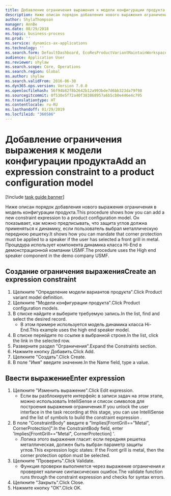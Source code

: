 ```yaml
---
title: Добавление ограничения выражения к модели конфигурации продукта
description: Ниже описан порядок добавления нового выражения ограничения в модель конфигурации продукта.
author: ShylaThompson
manager: AnnBe
ms.date: 08/29/2018
ms.topic: business-process
ms.prod: ''
ms.service: dynamics-ax-applications
ms.technology: ''
ms.search.form: DefaultDashboard, EcoResProductVariantMaintainWorkspace, PCProductConfigurationModelListPage, PCProductConfigurationModelDetails, SysClientPolymorphicCreateSelector, PCConstraintEditor, PCRuntimeConfiguratorValidate
audience: Application User
ms.reviewer: shylaw
ms.search.scope: Core, Operations
ms.search.region: Global
ms.author: shylaw
ms.search.validFrom: 2016-06-30
ms.dyn365.ops.version: Version 7.0.0
ms.openlocfilehash: 56f94b82f8b2642b12a993bde7d6bb323da79f98
ms.sourcegitcommit: 0f530e5f72a40f383868957a6b5cb0e446e4c795
ms.translationtype: HT
ms.contentlocale: ru-RU
ms.lasthandoff: 01/29/2019
ms.locfileid: "360586"
---
```

# <a name="add-an-expression-constraint-to-a-product-configuration-model"></a><span data-ttu-id="f5c4b-103">Добавление ограничения выражения к модели конфигурации продукта</span><span class="sxs-lookup"><span data-stu-id="f5c4b-103">Add an expression constraint to a product configuration model</span></span>

[!include [task guide banner](../../includes/task-guide-banner.md)]

<span data-ttu-id="f5c4b-104">Ниже описан порядок добавления нового выражения ограничения в модель конфигурации продукта.</span><span class="sxs-lookup"><span data-stu-id="f5c4b-104">This procedure shows how you can add a new constraint expression to a product configuration model.</span></span> <span data-ttu-id="f5c4b-105">Он показывает, как можно предписывать, что защита углов должна применяться к динамику, если пользователь выбрал металлическую переднюю решетку.</span><span class="sxs-lookup"><span data-stu-id="f5c4b-105">It shows how you can mandate that corner protection must be applied to a speaker if the user has selected a front grill in metal.</span></span> <span data-ttu-id="f5c4b-106">Процедура использует компонента динамика класса Hi-End в демонстрационной компании USMF.</span><span class="sxs-lookup"><span data-stu-id="f5c4b-106">The procedure uses the High end speaker component in the demo company USMF.</span></span>


## <a name="create-an-expression-constraint"></a><span data-ttu-id="f5c4b-107">Создание ограничения выражения</span><span class="sxs-lookup"><span data-stu-id="f5c4b-107">Create an expression constraint</span></span>
1. <span data-ttu-id="f5c4b-108">Щелкните "Определение модели вариантов продукта".</span><span class="sxs-lookup"><span data-stu-id="f5c4b-108">Click Product variant model definition.</span></span>
2. <span data-ttu-id="f5c4b-109">Щелкните "Модели конфигурации продукта".</span><span class="sxs-lookup"><span data-stu-id="f5c4b-109">Click Product configuration models.</span></span>
3. <span data-ttu-id="f5c4b-110">В списке найдите и выберите требуемую запись.</span><span class="sxs-lookup"><span data-stu-id="f5c4b-110">In the list, find and select the desired record.</span></span>
    * <span data-ttu-id="f5c4b-111">В этом примере используется модель динамика класса Hi-End.</span><span class="sxs-lookup"><span data-stu-id="f5c4b-111">This example uses the high end speaker model.</span></span>  
4. <span data-ttu-id="f5c4b-112">В списке перейдите по ссылке в выбранной строке.</span><span class="sxs-lookup"><span data-stu-id="f5c4b-112">In the list, click the link in the selected row.</span></span>
5. <span data-ttu-id="f5c4b-113">Разверните раздел "Ограничения".</span><span class="sxs-lookup"><span data-stu-id="f5c4b-113">Expand the Constraints section.</span></span>
6. <span data-ttu-id="f5c4b-114">Нажмите кнопку Добавить.</span><span class="sxs-lookup"><span data-stu-id="f5c4b-114">Click Add.</span></span>
7. <span data-ttu-id="f5c4b-115">Щелкните "Создать".</span><span class="sxs-lookup"><span data-stu-id="f5c4b-115">Click Create.</span></span>
8. <span data-ttu-id="f5c4b-116">В поле "Имя" введите значение.</span><span class="sxs-lookup"><span data-stu-id="f5c4b-116">In the Name field, type a value.</span></span>

## <a name="enter-expression"></a><span data-ttu-id="f5c4b-117">Ввести выражение</span><span class="sxs-lookup"><span data-stu-id="f5c4b-117">Enter expression</span></span>
1. <span data-ttu-id="f5c4b-118">Щелкните "Изменить выражение".</span><span class="sxs-lookup"><span data-stu-id="f5c4b-118">Click Edit expression.</span></span>
    * <span data-ttu-id="f5c4b-119">Если вы разблокируете интерфейс в записи задач на этом этапе, можно использовать IntelliSense и список символов для построения выражения ограничения.</span><span class="sxs-lookup"><span data-stu-id="f5c4b-119">If you unlock the user interface in the task recording at this stage, you can use IntelliSense and the list of symbols to build the constraint expression .</span></span>  
2. <span data-ttu-id="f5c4b-120">В поле "ConstraintBody" введите в "Implies[FrontGrill=="Metal", CornerProtection]".</span><span class="sxs-lookup"><span data-stu-id="f5c4b-120">In the ConstraintBody field, enter 'Implies[FrontGrill=="Metal", CornerProtection] '.</span></span>
    * <span data-ttu-id="f5c4b-121">Логика этого выражения гласит: если передняя решетка металлическая, должен быть выбран параметр защиты углов.</span><span class="sxs-lookup"><span data-stu-id="f5c4b-121">This expression logic states: If the Front grill is  metal, then the corner protection option must be selected.</span></span>  
3. <span data-ttu-id="f5c4b-122">Щелкните "Проверить".</span><span class="sxs-lookup"><span data-stu-id="f5c4b-122">Click Validate.</span></span>
    * <span data-ttu-id="f5c4b-123">Функция проверки выполняется через выражение ограничения и проверяет наличие синтаксических ошибок.</span><span class="sxs-lookup"><span data-stu-id="f5c4b-123">The validate function runs through the constraint expression and checks for syntax errors.</span></span>  
4. <span data-ttu-id="f5c4b-124">Щелкните "Закрыть".</span><span class="sxs-lookup"><span data-stu-id="f5c4b-124">Click Close.</span></span>
5. <span data-ttu-id="f5c4b-125">Нажмите кнопку "OК".</span><span class="sxs-lookup"><span data-stu-id="f5c4b-125">Click OK.</span></span>

